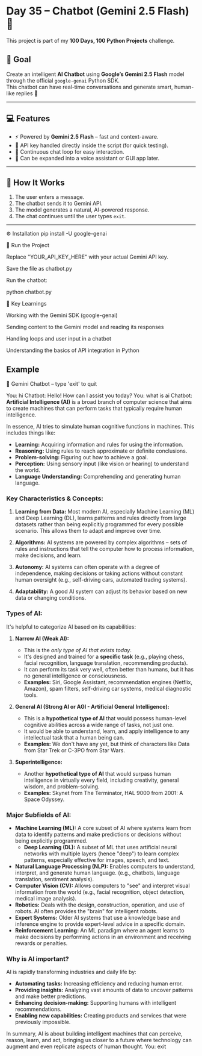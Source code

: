 # Day 35 – Chatbot (Gemini 2.5 Flash) 🤖

This project is part of my **100 Days, 100 Python Projects** challenge.  

## 🎯 Goal  
Create an intelligent **AI Chatbot** using **Google’s Gemini 2.5 Flash** model through the official `google-genai` Python SDK.  
This chatbot can have real-time conversations and generate smart, human-like replies 💬  

---

## 💻 Features
- ⚡ Powered by **Gemini 2.5 Flash** – fast and context-aware.  
- 🔑 API key handled directly inside the script (for quick testing).  
- 💬 Continuous chat loop for easy interaction.  
- 🧠 Can be expanded into a voice assistant or GUI app later.

---

## 🧩 How It Works
1. The user enters a message.  
2. The chatbot sends it to Gemini API.  
3. The model generates a natural, AI-powered response.  
4. The chat continues until the user types `exit`.

---
⚙️ Installation
pip install -U google-genai

🚀 Run the Project

Replace "YOUR_API_KEY_HERE" with your actual Gemini API key.

Save the file as chatbot.py

Run the chatbot:

python chatbot.py

🧠 Key Learnings

Working with the Gemini SDK (google-genai)

Sending content to the Gemini model and reading its responses

Handling loops and user input in a chatbot

Understanding the basics of API integration in Python

## Example 
🤖 Gemini Chatbot – type 'exit' to quit

You: hi
Chatbot: Hello! How can I assist you today?
You: what is ai
Chatbot: **Artificial Intelligence (AI)** is a broad branch of computer science that aims to create machines that can perform tasks that typically require human intelligence.

In essence, AI tries to simulate human cognitive functions in machines. This includes things like:

*   **Learning:** Acquiring information and rules for using the information.
*   **Reasoning:** Using rules to reach approximate or definite conclusions.
*   **Problem-solving:** Figuring out how to achieve a goal.
*   **Perception:** Using sensory input (like vision or hearing) to understand the world.
*   **Language Understanding:** Comprehending and generating human language.

### Key Characteristics & Concepts:

1.  **Learning from Data:** Most modern AI, especially Machine Learning (ML) and Deep Learning (DL), learns patterns and rules directly from large datasets rather than being explicitly programmed for every possible scenario. This allows them to adapt and improve over time.

2.  **Algorithms:** AI systems are powered by complex algorithms – sets of rules and instructions that tell the computer how to process information, make decisions, and learn.

3.  **Autonomy:** AI systems can often operate with a degree of independence, making decisions or taking actions without constant human oversight (e.g., self-driving cars, automated trading systems).

4.  **Adaptability:** A good AI system can adjust its behavior based on new data or changing conditions.

### Types of AI:

It's helpful to categorize AI based on its capabilities:

1.  **Narrow AI (Weak AI):**
    *   This is the *only type of AI that exists today*.
    *   It's designed and trained for a **specific task** (e.g., playing chess, facial recognition, language translation, recommending products).
    *   It can perform its task very well, often better than humans, but it has no general intelligence or consciousness.  
    *   **Examples:** Siri, Google Assistant, recommendation engines (Netflix, Amazon), spam filters, self-driving car systems, medical diagnostic tools.

2.  **General AI (Strong AI or AGI - Artificial General Intelligence):**
    *   This is a **hypothetical type of AI** that would possess human-level cognitive abilities across a wide range of tasks, not just one.
    *   It would be able to understand, learn, and apply intelligence to any intellectual task that a human being can.     
    *   **Examples:** We don't have any yet, but think of characters like Data from Star Trek or C-3PO from Star Wars.     

3.  **Superintelligence:**
    *   Another **hypothetical type of AI** that would surpass human intelligence in virtually every field, including creativity, general wisdom, and problem-solving.
    *   **Examples:** Skynet from The Terminator, HAL 9000 from 2001: A Space Odyssey.

### Major Subfields of AI:

*   **Machine Learning (ML):** A core subset of AI where systems learn from data to identify patterns and make predictions 
or decisions without being explicitly programmed.
    *   **Deep Learning (DL):** A subset of ML that uses artificial neural networks with multiple layers (hence "deep") to 
learn complex patterns, especially effective for images, speech, and text.
*   **Natural Language Processing (NLP):** Enables computers to understand, interpret, and generate human language. (e.g., 
chatbots, language translation, sentiment analysis).
*   **Computer Vision (CV):** Allows computers to "see" and interpret visual information from the world (e.g., facial recognition, object detection, medical image analysis).
*   **Robotics:** Deals with the design, construction, operation, and use of robots. AI often provides the "brain" for intelligent robots.
*   **Expert Systems:** Older AI systems that use a knowledge base and inference engine to provide expert-level advice in a specific domain.
*   **Reinforcement Learning:** An ML paradigm where an agent learns to make decisions by performing actions in an environment and receiving rewards or penalties.

### Why is AI important?

AI is rapidly transforming industries and daily life by:

*   **Automating tasks:** Increasing efficiency and reducing human error.
*   **Providing insights:** Analyzing vast amounts of data to uncover patterns and make better predictions.
*   **Enhancing decision-making:** Supporting humans with intelligent recommendations.
*   **Enabling new capabilities:** Creating products and services that were previously impossible.

In summary, AI is about building intelligent machines that can perceive, reason, learn, and act, bringing us closer to a future where technology can augment and even replicate aspects of human thought.
You: exit
